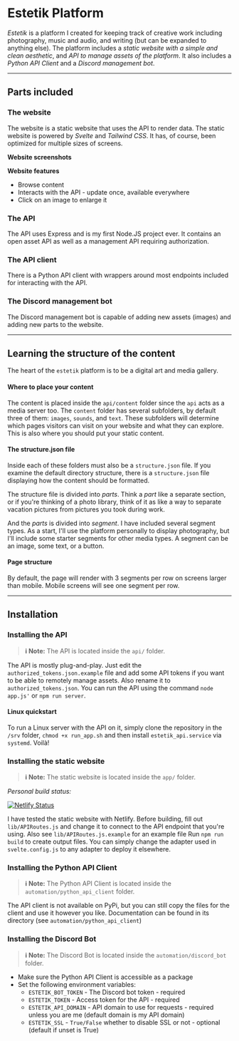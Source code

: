 # Estetik Platform

*Estetik* is a platform I created for keeping track of creative work including
photography, music and audio, and writing (but can be expanded to anything else). The platform includes a *static website with a simple
and clean aesthetic*, and *API to manage assets of the platform*. It also includes a *Python API Client* and a
*Discord management bot*.
___
## Parts included
### The website

The website is a static website that uses the API to render data. The static website is powered by *Svelte*
and *Tailwind CSS*. It has, of course, been optimized for multiple sizes of screens.

**Website screenshots**

**Website features**
* Browse content
* Interacts with the API - update once, available everywhere
* Click on an image to enlarge it

### The API

The API uses Express and is my first Node.JS project ever. It contains an open asset API
as well as a management API requiring authorization.

### The API client

There is a Python API client with wrappers around most endpoints included for interacting with the API.

### The Discord management bot

The Discord management bot is capable of adding new assets (images) and adding new parts to the website.
___
## Learning the structure of the content
The heart of the `estetik` platform is to be a digital art and media gallery. 

#### Where to place your content
The content is placed inside the `api/content` folder since the `api` acts as a media server too.
The `content` folder has several subfolders, by default three of them: `images`, `sounds`, and `text`.
These subfolders will determine which pages visitors can visit on your website and what they can explore.
This is also where you should put your static content.

#### The structure.json file
Inside each of these folders must also be a `structure.json` file. If you examine the default directory structure,
there is a `structure.json` file displaying how the content should be formatted.

The structure file is divided into *parts*. Think a *part* like a separate section,
or if you're thinking of a photo library, think of it as like a way to separate vacation
pictures from pictures you took during work.

And the *parts* is divided into *segment*. I have included several segment types. As a start, I'll use the platform personally to 
display photography, but I'll include some starter segments for other media types.
A segment can be an image, some text, or a button.

#### Page structure
By default, the page will render with 3 segments per row on screens larger than mobile.
Mobile screens will see one segment per row.
___
## Installation

### Installing the API

> **ℹ Note:** The API is located inside the `api/` folder.


The API is mostly plug-and-play. Just edit the `authorized_tokens.json.example` file and add some API tokens if
you want to be able to remotely manage assets. Also rename it to `authorized_tokens.json`.
You can run the API using the command `node app.js'` or `npm run server`.

#### Linux quickstart

To run a Linux server with the API on it, simply clone the repository in the `/srv` folder,
`chmod +x run_app.sh` and then install `estetik_api.service` via `systemd`. Voilà!

### Installing the static website

> **ℹ Note:** The static website is located inside the `app/` folder.

*Personal build status:*

[![Netlify Status](https://api.netlify.com/api/v1/badges/854ee901-e87b-476f-9384-6e36a62b1b4b/deploy-status)](https://app.netlify.com/sites/animated-stardust-94cb77/deploys)

I have tested the static website with Netlify. Before building,
fill out `lib/APIRoutes.js` and change it to connect to the API endpoint that you're using.
Also see `lib/APIRoutes.js.example` for an example file
Run `npm run build` to create output files.
You can simply change the adapter used in `svelte.config.js` to any adapter to deploy it elsewhere.

### Installing the Python API Client

> **ℹ Note:** The Python API Client is located inside the `automation/python_api_client` folder.

The API client is not available on PyPi, but you can still copy the files for the client and use it however you like.
Documentation can be found in its directory (see `automation/python_api_client`)

### Installing the Discord Bot

> **ℹ Note:** The Discord Bot is located inside the `automation/discord_bot` folder.

* Make sure the Python API Client is accessible as a package
* Set the following environment variables:
  * `ESTETIK_BOT_TOKEN` - The Discord bot token - required 
  * `ESTETIK_TOKEN` - Access token for the API - required
  * `ESTETIK_API_DOMAIN` - API domain to use for requests - required unless you are me (default domain is my API domain)
  * `ESTETIK_SSL` - `True/False` whether to disable SSL or not - optional (default if unset is True)